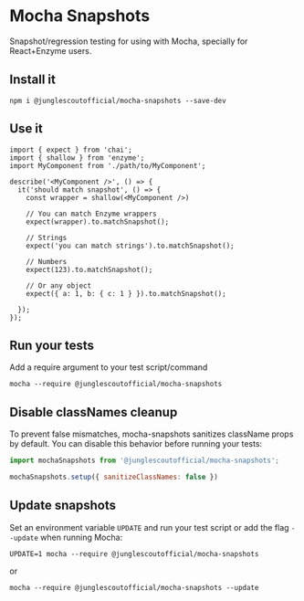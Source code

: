# Mocha Snapshots
Snapshot/regression testing for using with Mocha, specially for React+Enzyme users.

## Install it
`npm i @junglescoutofficial/mocha-snapshots --save-dev`

## Use it
```es6
import { expect } from 'chai';
import { shallow } from 'enzyme';
import MyComponent from './path/to/MyComponent';

describe('<MyComponent />', () => {
  it('should match snapshot', () => {
    const wrapper = shallow(<MyComponent />)
    
    // You can match Enzyme wrappers
    expect(wrapper).to.matchSnapshot();
    
    // Strings
    expect('you can match strings').to.matchSnapshot();
    
    // Numbers
    expect(123).to.matchSnapshot();
    
    // Or any object
    expect({ a: 1, b: { c: 1 } }).to.matchSnapshot();
   
  });
});
```

## Run your tests
Add a require argument to your test script/command 

`mocha --require @junglescoutofficial/mocha-snapshots`

## Disable classNames cleanup
To prevent false mismatches, mocha-snapshots sanitizes className props by default. You can disable this behavior before running your tests:
```js
import mochaSnapshots from '@junglescoutofficial/mocha-snapshots';

mochaSnapshots.setup({ sanitizeClassNames: false })
```

## Update snapshots
Set an environment variable `UPDATE` and run your test script or add the flag `--update`  when running Mocha:

```
UPDATE=1 mocha --require @junglescoutofficial/mocha-snapshots
``` 
or
```
mocha --require @junglescoutofficial/mocha-snapshots --update
```

